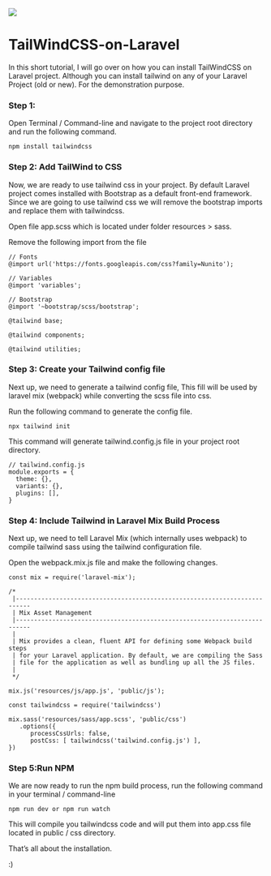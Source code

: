 [<img src="https://miro.medium.com/max/450/1*9V4r2JpA02Jzu0Tro-i6hg.png">](http://google.com.au/)

# TailWindCSS-on-Laravel
In this short tutorial, I will go over on how you can install TailWindCSS on Laravel project.
Although you can install tailwind on any of your Laravel Project (old or new). For the demonstration purpose.

### Step 1:
Open Terminal / Command-line and navigate to the project root directory and run the following command.
```
npm install tailwindcss
```

### Step 2: Add TailWind to CSS
Now, we are ready to use tailwind css in your project. By default Laravel project comes installed with Bootstrap as a default front-end framework. Since we are going to use tailwind css we will remove the bootstrap imports and replace them with tailwindcss.

Open file app.scss which is located under folder resources > sass.

Remove the following import from the file 
```
// Fonts
@import url('https://fonts.googleapis.com/css?family=Nunito');

// Variables
@import 'variables';

// Bootstrap
@import '~bootstrap/scss/bootstrap';
```

```
@tailwind base;

@tailwind components;

@tailwind utilities;
```

### Step 3: Create your Tailwind config file 
Next up, we need to generate a tailwind config file, This fill will be used by laravel mix (webpack) while converting the scss file into css.

Run the following command to generate the config file.
```
npx tailwind init
```
This command will generate tailwind.config.js file in your project root directory.
```
// tailwind.config.js
module.exports = {
  theme: {},
  variants: {},
  plugins: [],
}
```

### Step 4: Include Tailwind in Laravel Mix Build Process 
Next up, we need to tell Laravel Mix (which internally uses webpack) to compile tailwind sass using the tailwind configuration file.

Open the webpack.mix.js file and make the following changes.
```
const mix = require('laravel-mix');

/*
 |--------------------------------------------------------------------------
 | Mix Asset Management
 |--------------------------------------------------------------------------
 |
 | Mix provides a clean, fluent API for defining some Webpack build steps
 | for your Laravel application. By default, we are compiling the Sass
 | file for the application as well as bundling up all the JS files.
 |
 */

mix.js('resources/js/app.js', 'public/js');
    
const tailwindcss = require('tailwindcss')

mix.sass('resources/sass/app.scss', 'public/css')
   .options({
      processCssUrls: false,
      postCss: [ tailwindcss('tailwind.config.js') ],
})
```
### Step 5:Run NPM
We are now ready to run the npm build process, run the following command in your terminal / command-line
```
npm run dev or npm run watch
```
This will compile you tailwindcss code and will put them into app.css file located in public / css directory.

That’s all about the installation.

:)
